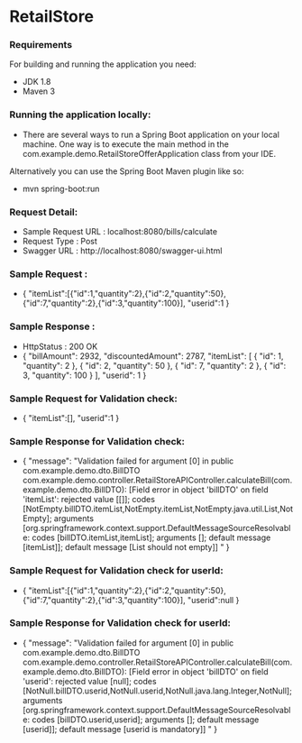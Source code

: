 # RetailStore

### Requirements
For building and running the application you need:

* JDK 1.8
* Maven 3

### Running the application locally:
* There are several ways to run a Spring Boot application on your local machine. One way is to execute the main method in the com.example.demo.RetailStoreOfferApplication class from your IDE.

Alternatively you can use the Spring Boot Maven plugin like so:

* mvn spring-boot:run

### Request Detail:
* Sample Request URL : localhost:8080/bills/calculate
* Request Type : Post
* Swagger URL : http://localhost:8080/swagger-ui.html

### Sample Request :
* {
	"itemList":[{"id":1,"quantity":2},{"id":2,"quantity":50},{"id":7,"quantity":2},{"id":3,"quantity":100}],
    "userid":1
    }
	
### Sample Response :
* HttpStatus : 200 OK
* {
    "billAmount": 2932,
    "discountedAmount": 2787,
    "itemList": [
        {
            "id": 1,
            "quantity": 2
        },
        {
            "id": 2,
            "quantity": 50
        },
        {
            "id": 7,
            "quantity": 2
        },
        {
            "id": 3,
            "quantity": 100
        }
    ],
    "userid": 1
}

### Sample Request for Validation check:
* {
	"itemList":[],
    "userid":1
    }
    
### Sample Response for Validation check:
* {
    "message": "Validation failed for argument [0] in public com.example.demo.dto.BillDTO com.example.demo.controller.RetailStoreAPIController.calculateBill(com.example.demo.dto.BillDTO): [Field error in object 'billDTO' on field 'itemList': rejected value [[]]; codes [NotEmpty.billDTO.itemList,NotEmpty.itemList,NotEmpty.java.util.List,NotEmpty]; arguments [org.springframework.context.support.DefaultMessageSourceResolvable: codes [billDTO.itemList,itemList]; arguments []; default message [itemList]]; default message [List should not empty]] "
}

### Sample Request for Validation check for userId:
* {
	"itemList":[{"id":1,"quantity":2},{"id":2,"quantity":50},{"id":7,"quantity":2},{"id":3,"quantity":100}],
    "userid":null
    }

### Sample Response for Validation check for userId:
* {
    "message": "Validation failed for argument [0] in public com.example.demo.dto.BillDTO com.example.demo.controller.RetailStoreAPIController.calculateBill(com.example.demo.dto.BillDTO): [Field error in object 'billDTO' on field 'userid': rejected value [null]; codes [NotNull.billDTO.userid,NotNull.userid,NotNull.java.lang.Integer,NotNull]; arguments [org.springframework.context.support.DefaultMessageSourceResolvable: codes [billDTO.userid,userid]; arguments []; default message [userid]]; default message [userid is mandatory]] "
}



	
	
